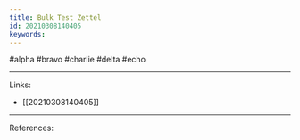 ```yaml
---
title: Bulk Test Zettel
id: 20210308140405
keywords:
---
```

#alpha #bravo #charlie #delta #echo

---
Links:

- [[20210308140405]]

---
References:
